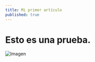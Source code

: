 ```yaml
---
title: Mi primer artículo
published: true
---
```

# Esto es una prueba.

![Imagen](https://flatlinerom.github.io/_posts/img/The_Enigma_Machine.png)
